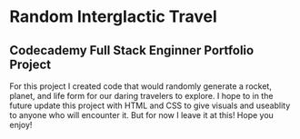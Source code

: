 # Random Interglactic Travel
## Codecademy Full Stack Enginner Portfolio Project
For this project I created code that would randomly generate a rocket, planet, and life form for our daring travelers to explore.
I hope to in the future update this project with HTML and CSS to give visuals and useablity to anyone who will encounter it.
But for now I leave it at this! Hope you enjoy!